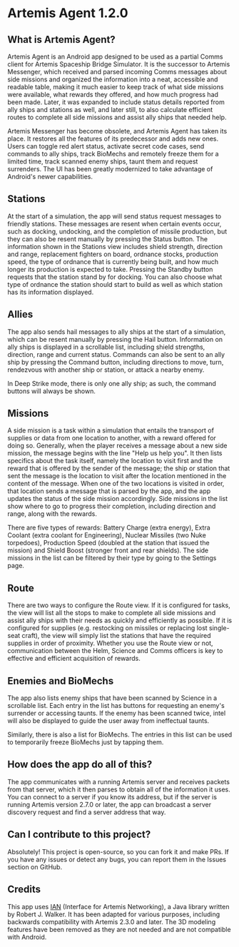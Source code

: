 # Artemis Agent 1.2.0

## What is Artemis Agent?

Artemis Agent is an Android app designed to be used as a partial Comms client for Artemis Spaceship
Bridge Simulator. It is the successor to Artemis Messenger, which received and parsed incoming Comms
messages about side missions and organized the information into a neat, accessible and readable
table, making it much easier to keep track of what side missions were available, what rewards they
offered, and how much progress had been made. Later, it was expanded to include status details
reported from ally ships and stations as well, and later still, to also calculate efficient routes
to complete all side missions and assist ally ships that needed help.

Artemis Messenger has become obsolete, and Artemis Agent has taken its place. It restores all the
features of its predecessor and adds new ones. Users can toggle red alert status, activate secret
code cases, send commands to ally ships, track BioMechs and remotely freeze them for a limited time,
track scanned enemy ships, taunt them and request surrenders. The UI has been greatly modernized to
take advantage of Android's newer capabilities.

## Stations

At the start of a simulation, the app will send status request messages to friendly stations. These
messages are resent when certain events occur, such as docking, undocking, and the completion of
missile production, but they can also be resent manually by pressing the Status button. The
information shown in the Stations view includes shield strength, direction and range, replacement
fighters on board, ordnance stocks, production speed, the type of ordnance that is currently being
built, and how much longer its production is expected to take. Pressing the Standby button requests
that the station stand by for docking. You can also choose what type of ordnance the station should
start to build as well as which station has its information displayed.

## Allies

The app also sends hail messages to ally ships at the start of a simulation, which can be resent
manually by pressing the Hail button. Information on ally ships is displayed in a scrollable list,
including shield strengths, direction, range and current status. Commands can also be sent to an
ally ship by pressing the Command button, including directions to move, turn, rendezvous with
another ship or station, or attack a nearby enemy.

In Deep Strike mode, there is only one ally ship; as such, the command buttons will always be shown.

## Missions

A side mission is a task within a simulation that entails the transport of supplies or data from one
location to another, with a reward offered for doing so. Generally, when the player receives a
message about a new side mission, the message begins with the line "Help us help you". It then lists
specifics about the task itself, namely the location to visit first and the reward that is offered
by the sender of the message; the ship or station that sent the message is the location to visit
after the location mentioned in the content of the message. When one of the two locations is visited
in order, that location sends a message that is parsed by the app, and the app updates the status of
the side mission accordingly. Side missions in the list show where to go to progress their
completion, including direction and range, along with the rewards.

There are five types of rewards: Battery Charge (extra energy), Extra Coolant (extra coolant for
Engineering), Nuclear Missiles (two Nuke torpedoes), Production Speed (doubled at the station that
issued the mission) and Shield Boost (stronger front and rear shields). The side missions in the
list can be filtered by their type by going to the Settings page.

## Route

There are two ways to configure the Route view. If it is configured for tasks, the view will list
all the stops to make to complete all side missions and assist ally ships with their needs as
quickly and efficiently as possible. If it is configured for supplies (e.g. restocking on missiles
or replacing lost single-seat craft), the view will simply list the stations that have the required
supplies in order of proximity. Whether you use the Route view or not, communication between the
Helm, Science and Comms officers is key to effective and efficient acquisition of rewards.

## Enemies and BioMechs

The app also lists enemy ships that have been scanned by Science in a scrollable list. Each entry in
the list has buttons for requesting an enemy's surrender or accessing taunts. If the enemy has been
scanned twice, intel will also be displayed to guide the user away from ineffectual taunts.

Similarly, there is also a list for BioMechs. The entries in this list can be used to temporarily
freeze BioMechs just by tapping them.

## How does the app do all of this?

The app communicates with a running Artemis server and receives packets from that server, which it
then parses to obtain all of the information it uses. You can connect to a server if you know its
address, but if the server is running Artemis version 2.7.0 or later, the app can broadcast a server
discovery request and find a server address that way.

## Can I contribute to this project?

Absolutely! This project is open-source, so you can fork it and make PRs. If you have any issues or
detect any bugs, you can report them in the Issues section on GitHub.

## Credits

This app uses [IAN](http://github.com/rjwut/ian) (Interface for Artemis Networking), a Java library written by Robert J.
Walker. It has been adapted for various purposes, including backwards compatibility with Artemis
2.3.0 and later. The 3D modeling features have been removed as they are not needed and are not
compatible with Android.
